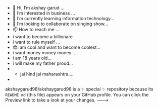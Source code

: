 - 👋 Hi, I’m akshay garud ...
- 👀 I’m interested in business ...
- 🌱 I’m currently learning information technology...
- 💞️ I’m looking to collaborate on singing show...
- 📫 How to reach me ...
-  i want to become a billionare
-  i want to rule myself ...
-  😎i am cool and want to become coolest...
-  i want money money money ...
-   i am 18 years old...
-   i will make my father proud...
-   -   jai hind jai maharashtra....
-
akshaygarud98/akshaygarud98 is a ✨ special ✨ repository because its `README.md` (this file) appears on your GitHub profile.
You can click the Preview link to take a look at your changes.
--->
